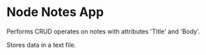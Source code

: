 # Node Notes App
Performs CRUD operates on notes with attributes 'Title' and 'Body'.

Stores data in a text file.
